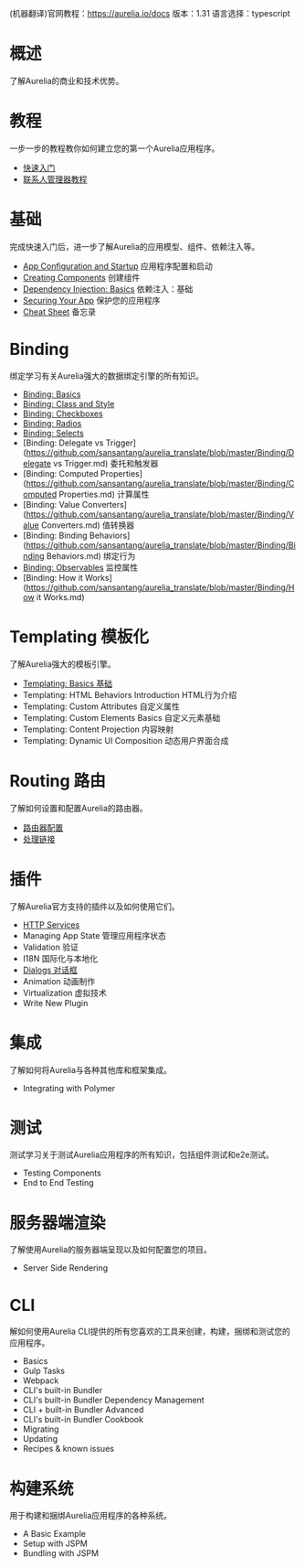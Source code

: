 (机器翻译)官网教程：https://aurelia.io/docs
版本：1.31
语言选择：typescript

# 概述

了解Aurelia的商业和技术优势。

# 教程

一步一步的教程教你如何建立您的第一个Aurelia应用程序。

 - [快速入门](https://github.com/sansantang/aurelia_translate/blob/master/%E6%95%99%E7%A8%8B/%E5%BF%AB%E9%80%9F%E5%85%A5%E9%97%A8.MD)
 - [联系人管理器教程](https://github.com/sansantang/aurelia_translate/blob/master/%E6%95%99%E7%A8%8B/%E8%81%94%E7%B3%BB%E4%BA%BA%E7%AE%A1%E7%90%86%E5%99%A8%E6%95%99%E7%A8%8B.MD)

# 基础

完成快速入门后，进一步了解Aurelia的应用模型、组件、依赖注入等。

 - [App Configuration and Startup](https://github.com/sansantang/aurelia_translate/blob/master/Fundamentals/%E5%BA%94%E7%94%A8%E7%A8%8B%E5%BA%8F%E9%85%8D%E7%BD%AE%E5%92%8C%E5%90%AF%E5%8A%A8.md)  应用程序配置和启动
 - [Creating Components](https://github.com/sansantang/aurelia_translate/blob/master/Fundamentals/%E5%88%9B%E5%BB%BA%E7%BB%84%E4%BB%B6.md)  创建组件
 - [Dependency Injection: Basics](https://github.com/sansantang/aurelia_translate/blob/master/Fundamentals/%E4%BE%9D%E8%B5%96%E6%B3%A8%E5%85%A5%EF%BC%9A%E5%9F%BA%E7%A1%80.md) 依赖注入：基础
 - [Securing Your App](https://github.com/sansantang/aurelia_translate/blob/master/Fundamentals/%E4%BF%9D%E6%8A%A4%E6%82%A8%E7%9A%84%E5%BA%94%E7%94%A8%E7%A8%8B%E5%BA%8F.md)  保护您的应用程序
 - [Cheat Sheet](https://github.com/sansantang/aurelia_translate/blob/master/Fundamentals/CheatSheet%E5%A4%87%E5%BF%98%E5%BD%95.md) 备忘录

# Binding

绑定学习有关Aurelia强大的数据绑定引擎的所有知识。

- [Binding: Basics](https://github.com/sansantang/aurelia_translate/blob/master/Binding/BindingBasics.md)
- [Binding: Class and Style](https://github.com/sansantang/aurelia_translate/blob/master/Binding/ClassandStyle.md)
- [Binding: Checkboxes](https://github.com/sansantang/aurelia_translate/blob/master/Binding/Checkboxes.md)
- [Binding: Radios](https://github.com/sansantang/aurelia_translate/blob/master/Binding/Radios.md)
- [Binding: Selects](https://github.com/sansantang/aurelia_translate/blob/master/Binding/Selects.md)
- [Binding: Delegate vs Trigger](https://github.com/sansantang/aurelia_translate/blob/master/Binding/Delegate vs Trigger.md) 委托和触发器
- [Binding: Computed Properties](https://github.com/sansantang/aurelia_translate/blob/master/Binding/Computed Properties.md) 计算属性
- [Binding: Value Converters](https://github.com/sansantang/aurelia_translate/blob/master/Binding/Value Converters.md) 值转换器
- [Binding: Binding Behaviors](https://github.com/sansantang/aurelia_translate/blob/master/Binding/Binding Behaviors.md) 绑定行为
- [Binding: Observables](https://github.com/sansantang/aurelia_translate/blob/master/Binding/Observables.md) 监控属性
- [Binding: How it Works](https://github.com/sansantang/aurelia_translate/blob/master/Binding/How it Works.md)

# Templating 模板化

了解Aurelia强大的模板引擎。

 - [Templating: Basics 基础](https://github.com/sansantang/aurelia_translate/blob/master/Templating/TemplatingBasics.md)
 - Templating: HTML Behaviors Introduction HTML行为介绍
 - Templating: Custom Attributes 自定义属性
 - Templating: Custom Elements Basics 自定义元素基础
-  Templating: Content Projection 内容映射
-  Templating: Dynamic UI Composition 动态用户界面合成

# Routing 路由

了解如何设置和配置Aurelia的路由器。

- [路由器配置](https://github.com/sansantang/aurelia_translate/blob/master/Route/%E8%B7%AF%E7%94%B1%E5%99%A8%E9%85%8D%E7%BD%AE.md)
- [处理链接](https://github.com/sansantang/aurelia_translate/blob/master/Route/%E5%A4%84%E7%90%86%E9%93%BE%E6%8E%A5.md)

# 插件

了解Aurelia官方支持的插件以及如何使用它们。

- [HTTP Services](https://github.com/sansantang/aurelia_translate/blob/master/Plugins/HTTPServices.md)
- Managing App State 管理应用程序状态
- Validation 验证
- I18N 国际化与本地化
- [Dialogs 对话框](https://github.com/sansantang/aurelia_translate/blob/master/Plugins/Dialogs.md)
- Animation 动画制作
- Virtualization 虚拟技术
- Write New Plugin

# 集成

了解如何将Aurelia与各种其他库和框架集成。

- Integrating with Polymer 

# 测试
测试学习关于测试Aurelia应用程序的所有知识，包括组件测试和e2e测试。

- Testing Components
- End to End Testing

# 服务器端渲染
了解使用Aurelia的服务器端呈现以及如何配置您的项目。

- Server Side Rendering

# CLI
解如何使用Aurelia CLI提供的所有您喜欢的工具来创建，构建，捆绑和测试您的应用程序。

- Basics
- Gulp Tasks
- Webpack
- CLI's built-in Bundler
- CLI's built-in Bundler Dependency Management
- CLI + built-in Bundler Advanced
- CLI's built-in Bundler Cookbook
- Migrating
- Updating
- Recipes & known issues

# 构建系统
用于构建和捆绑Aurelia应用程序的各种系统。
- A Basic Example
- Setup with JSPM
- Bundling with JSPM